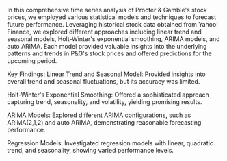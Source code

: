 In this comprehensive time series analysis of Procter & Gamble's stock prices, we employed various statistical models and techniques to forecast future performance. Leveraging historical stock data obtained from Yahoo! Finance, we explored different approaches including linear trend and seasonal models, Holt-Winter's exponential smoothing, ARIMA models, and auto ARIMA. Each model provided valuable insights into the underlying patterns and trends in P&G's stock prices and offered predictions for the upcoming period.

Key Findings:
Linear Trend and Seasonal Model: Provided insights into overall trend and seasonal fluctuations, but its accuracy was limited.

Holt-Winter's Exponential Smoothing: Offered a sophisticated approach capturing trend, seasonality, and volatility, yielding promising results.

ARIMA Models: Explored different ARIMA configurations, such as ARIMA(2,1,2) and auto ARIMA, demonstrating reasonable forecasting performance.

Regression Models: Investigated regression models with linear, quadratic trend, and seasonality, showing varied performance levels.

